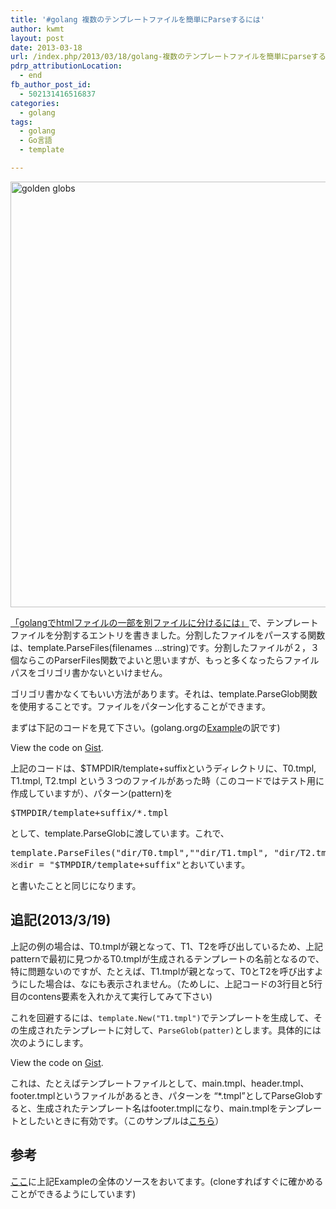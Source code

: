 ```yaml
---
title: '#golang 複数のテンプレートファイルを簡単にParseするには'
author: kwmt
layout: post
date: 2013-03-18
url: /index.php/2013/03/18/golang-複数のテンプレートファイルを簡単にparseするに/
pdrp_attributionLocation:
  - end
fb_author_post_id:
  - 502131416516837
categories:
  - golang
tags:
  - golang
  - Go言語
  - template

---
```

<img class="alignnone size-full wp-image-411" alt="golden globs" src="http://kwmt27.net/wp-content/uploads/2013/03/golden_globs.jpg" width="1024" height="681" srcset="http://kwmt27.net/wp-content/uploads/2013/03/golden_globs-451x300.jpg 451w, http://kwmt27.net/wp-content/uploads/2013/03/golden_globs-300x199.jpg 300w, http://kwmt27.net/wp-content/uploads/2013/03/golden_globs-624x414.jpg 624w, http://kwmt27.net/wp-content/uploads/2013/03/golden_globs.jpg 1024w" sizes="(max-width: 1024px) 100vw, 1024px" />

[「golangでhtmlファイルの一部を別ファイルに分けるには」][1]で、テンプレートファイルを分割するエントリを書きました。分割したファイルをパースする関数は、template.ParseFiles(filenames &#8230;string)です。分割したファイルが２，３個ならこのParserFiles関数でよいと思いますが、もっと多くなったらファイルパスをゴリゴリ書かないといけません。 

ゴリゴリ書かなくてもいい方法があります。それは、template.ParseGlob関数を使用することです。ファイルをパターン化することができます。
  
まずは下記のコードを見て下さい。(golang.orgの[Example][2]の訳です) 

<div class="oembed-gist">
  <noscript>
    View the code on <a href="https://gist.github.com/kwmt/5186898">Gist</a>.
  </noscript>
</div>

上記のコードは、$TMPDIR/template+suffixというディレクトリに、T0.tmpl, T1.tmpl, T2.tmpl という３つのファイルがあった時（このコードではテスト用に作成していますが）、パターン(pattern)を 

<pre class="go">$TMPDIR/template+suffix/*.tmpl
</pre>

として、template.ParseGlobに渡しています。これで、 

<pre class="go">template.ParseFiles("dir/T0.tmpl",""dir/T1.tmpl", "dir/T2.tmpl")
※dir = "$TMPDIR/template+suffix"とおいています。
</pre>

と書いたことと同じになります。 

## 追記(2013/3/19)

上記の例の場合は、T0.tmplが親となって、T1、T2を呼び出しているため、上記patternで最初に見つかるT0.tmplが生成されるテンプレートの名前となるので、特に問題ないのですが、たとえば、T1.tmplが親となって、T0とT2を呼び出すようにした場合は、なにも表示されません。（ためしに、上記コードの3行目と5行目のcontens要素を入れかえて実行してみて下さい) 

これを回避するには、`template.New("T1.tmpl")`でテンプレートを生成して、その生成されたテンプレートに対して、`ParseGlob(patter)`とします。具体的には次のようにします。 

<div class="oembed-gist">
  <noscript>
    View the code on <a href="https://gist.github.com/kwmt/ea763b80b01d39db67f5">Gist</a>.
  </noscript>
</div>

これは、たとえばテンプレートファイルとして、main.tmpl、header.tmpl、footer.tmplというファイルがあるとき、パターンを &#8220;*.tmpl&#8221;としてParseGlobすると、生成されたテンプレート名はfooter.tmplになり、main.tmplをテンプレートとしたいときに有効です。（このサンプルは[こちら][3]） 

## 参考

[ここ][4]に上記Exampleの全体のソースをおいてます。(cloneすればすぐに確かめることができるようにしています)

 [1]: http://kwmt27.net/index.php/2012/06/05/golang%e3%81%a7html%e3%83%95%e3%82%a1%e3%82%a4%e3%83%ab%e3%81%ae%e4%b8%80%e9%83%a8%e3%82%92%e5%88%a5%e3%83%95%e3%82%a1%e3%82%a4%e3%83%ab%e3%81%ab%e5%88%86%e3%81%91%e3%82%8b%e3%81%ab%e3%81%af/ "golangでhtmlファイルの一部を別ファイルに分けるには"
 [2]: http://golang.org/pkg/text/template/#example_Template_glob
 [3]: https://github.com/golang-samples/template/tree/master/parseglob
 [4]: https://github.com/kwmt/golangwiki/blob/master/src/pkg/text/template/exampletemplate_glob.go